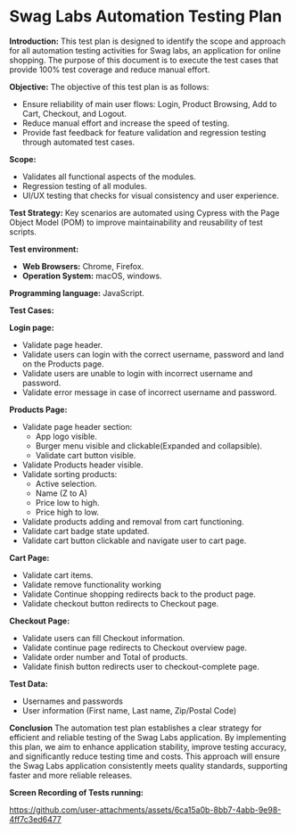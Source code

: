  <H1>Swag Labs Automation Testing Plan</H1> 

**Introduction:**
This test plan is designed to identify the scope and approach for all automation testing activities for Swag labs, an application for online shopping. The purpose of this document is to execute the test cases that provide 100% test coverage and reduce manual effort.


**Objective:**
The objective of this test plan is as follows:
- Ensure reliability of main user flows: Login, Product Browsing, Add to Cart, Checkout, and Logout.
- Reduce manual effort and increase the speed of testing.
- Provide fast feedback for feature validation and regression testing through automated test cases.

**Scope:**
- Validates all functional aspects of the modules.
- Regression testing of all modules.
- UI/UX testing that checks for visual consistency and user experience.

**Test Strategy:**
Key scenarios are automated using Cypress with the Page Object Model (POM) to improve maintainability and reusability of test scripts.

**Test environment:**
- **Web Browsers:** Chrome, Firefox.
- **Operation System:** macOS, windows. 

**Programming language:** JavaScript.

**Test Cases:**

**Login page:**
- Validate page header.
- Validate users can login with the correct username, password and land on the Products page.
- Validate users are unable to login with incorrect username and password.
- Validate error message in case of incorrect username and password.

**Products Page:**
- Validate page header section:
  - App logo visible.
  - Burger menu visible and clickable(Expanded and collapsible).
  - Validate cart button visible.
- Validate Products header visible.
- Validate sorting products:
  - Active selection.
  - Name (Z to A)
  - Price low to high.
  - Price high to low.
- Validate products adding and removal from cart functioning.
- Validate cart badge state updated. 
- Validate cart button clickable and navigate user to cart page.

**Cart Page:**
- Validate cart items.
- Validate remove functionality working
- Validate Continue shopping redirects back to the product page.
- Validate checkout button redirects to Checkout page.

**Checkout Page:**
- Validate users can fill Checkout information.
- Validate continue page redirects to Checkout overview page.
- Validate order number and Total of products.
- Validate finish button redirects user to checkout-complete page.

**Test Data:**
- Usernames and passwords
- User information (First name, Last name, Zip/Postal Code)


**Conclusion**
The automation test plan establishes a clear strategy for efficient and reliable testing of the Swag Labs application. By implementing this plan, we aim to enhance application stability, improve testing accuracy, and significantly reduce testing time and costs. This approach will ensure the Swag Labs application consistently meets quality standards, supporting faster and more reliable releases.


**Screen Recording of Tests running:**

https://github.com/user-attachments/assets/6ca15a0b-8bb7-4abb-9e98-4ff7c3ed6477
























